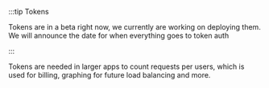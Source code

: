 :::tip Tokens

Tokens are in a beta right now, we currently are working on deploying them. We will announce the date for when everything goes to token auth 

:::

Tokens are needed in larger apps to count requests per users, which is used for billing, graphing for future load balancing and more.
